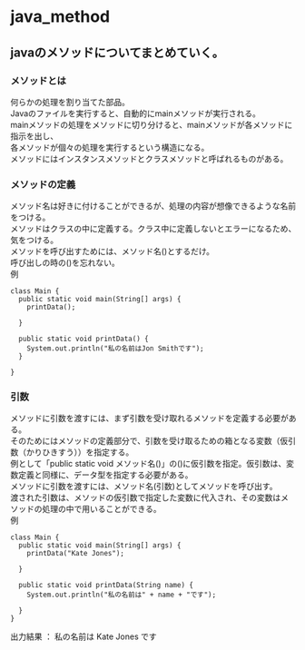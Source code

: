 # java_method
## javaのメソッドについてまとめていく。
### メソッドとは
何らかの処理を割り当てた部品。  
Javaのファイルを実行すると、自動的にmainメソッドが実行される。  
mainメソッドの処理をメソッドに切り分けると、mainメソッドが各メソッドに指示を出し、  
各メソッドが個々の処理を実行するという構造になる。  
メソッドにはインスタンスメソッドとクラスメソッドと呼ばれるものがある。  

### メソッドの定義
メソッド名は好きに付けることができるが、処理の内容が想像できるような名前をつける。  
メソッドはクラスの中に定義する。クラス中に定義しないとエラーになるため、気をつける。  
メソッドを呼び出すためには、メソッド名()とするだけ。  
呼び出しの時の()を忘れない。  
例  
```
class Main {
  public static void main(String[] args) {
    printData();
    
  }
  
  public static void printData() {
    System.out.println("私の名前はJon Smithです");
  }
  
}
```
  
### 引数
メソッドに引数を渡すには、まず引数を受け取れるメソッドを定義する必要がある。  
そのためにはメソッドの定義部分で、引数を受け取るための箱となる変数（仮引数（かりひきすう））を指定する。  
例として「public static void メソッド名()」の()に仮引数を指定。仮引数は、変数定義と同様に、データ型を指定する必要がある。  
メソッドに引数を渡すには、メソッド名(引数)としてメソッドを呼び出す。  
渡された引数は、メソッドの仮引数で指定した変数に代入され、その変数はメソッドの処理の中で用いることができる。  
例  
```
class Main {
  public static void main(String[] args) {
    printData("Kate Jones");
    
  }

  public static void printData(String name) {
    System.out.println("私の名前は" + name + "です");
    
  }
}
```
出力結果 ： 私の名前は Kate Jones です
